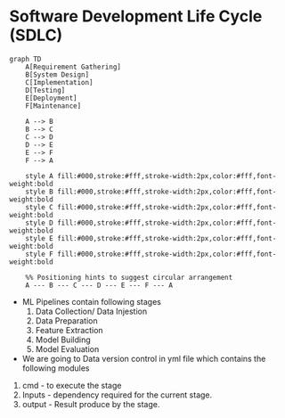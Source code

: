 # Software Development Life Cycle (SDLC)
```mermaid
graph TD
    A[Requirement Gathering]
    B[System Design]
    C[Implementation]
    D[Testing]
    E[Deployment]
    F[Maintenance]

    A --> B
    B --> C
    C --> D
    D --> E
    E --> F
    F --> A

    style A fill:#000,stroke:#fff,stroke-width:2px,color:#fff,font-weight:bold
    style B fill:#000,stroke:#fff,stroke-width:2px,color:#fff,font-weight:bold
    style C fill:#000,stroke:#fff,stroke-width:2px,color:#fff,font-weight:bold
    style D fill:#000,stroke:#fff,stroke-width:2px,color:#fff,font-weight:bold
    style E fill:#000,stroke:#fff,stroke-width:2px,color:#fff,font-weight:bold
    style F fill:#000,stroke:#fff,stroke-width:2px,color:#fff,font-weight:bold

    %% Positioning hints to suggest circular arrangement
    A --- B --- C --- D --- E --- F --- A
```
- ML Pipelines contain following stages
    1. Data Collection/ Data Injestion
    2. Data Preparation
    3. Feature Extraction
    4. Model Building
    5. Model Evaluation
- We are going to Data version control in yml file which contains the following modules
1. cmd - to execute the stage
2. Inputs - dependency required for the current stage. 
3. output - Result produce by the stage.
